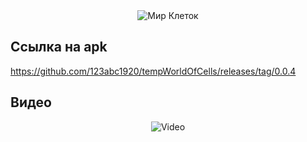 <div align="center">
  <img src="logo.png" alt="Мир Клеток">
</div>

## Ссылка на apk

https://github.com/123abc1920/tempWorldOfCells/releases/tag/0.0.4

## Видео

<div align="center">
  <img src="https://github.com/123abc1920/tempWorldOfCells/blob/main/trailer.gif" alt="Video">
</div>